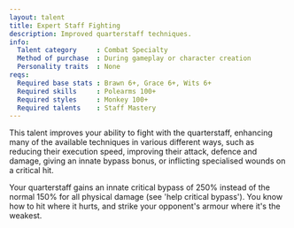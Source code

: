```yaml
---
layout: talent
title: Expert Staff Fighting
description: Improved quarterstaff techniques.
info:
  Talent category     : Combat Specialty
  Method of purchase  : During gameplay or character creation
  Personality traits  : None
reqs:
  Required base stats : Brawn 6+, Grace 6+, Wits 6+
  Required skills     : Polearms 100+
  Required styles     : Monkey 100+
  Required talents    : Staff Mastery
---
```


This talent improves your ability to fight with the quarterstaff, enhancing
many of the available techniques in various different ways, such as reducing
their execution speed, improving their attack, defence and damage, giving an
innate bypass bonus, or inflicting specialised wounds on a critical hit.

Your quarterstaff gains an innate critical bypass of 250% instead of the normal
150% for all physical damage (see 'help critical bypass').  You know how to hit
where it hurts, and strike your opponent's armour where it's the weakest.
